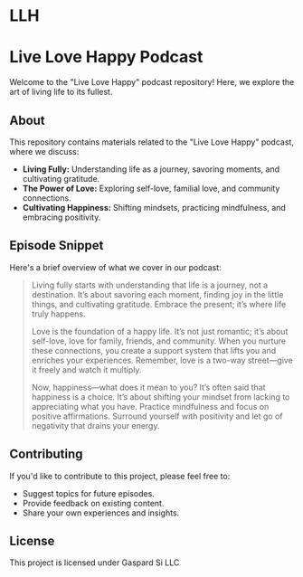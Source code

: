# LLH
# Live Love Happy Podcast

Welcome to the "Live Love Happy" podcast repository! Here, we explore the art of living life to its fullest.

## About

This repository contains materials related to the "Live Love Happy" podcast, where we discuss:

* **Living Fully:** Understanding life as a journey, savoring moments, and cultivating gratitude.
* **The Power of Love:** Exploring self-love, familial love, and community connections.
* **Cultivating Happiness:** Shifting mindsets, practicing mindfulness, and embracing positivity.

## Episode Snippet

Here's a brief overview of what we cover in our podcast:

> Living fully starts with understanding that life is a journey, not a destination. It’s about savoring each moment, finding joy in the little things, and cultivating gratitude. Embrace the present; it’s where life truly happens.
>
> Love is the foundation of a happy life. It’s not just romantic; it’s about self-love, love for family, friends, and community. When you nurture these connections, you create a support system that lifts you and enriches your experiences. Remember, love is a two-way street—give it freely and watch it multiply.
>
> Now, happiness—what does it mean to you? It’s often said that happiness is a choice. It’s about shifting your mindset from lacking to appreciating what you have. Practice mindfulness and focus on positive affirmations. Surround yourself with positivity and let go of negativity that drains your energy.

## Contributing

If you'd like to contribute to this project, please feel free to:

* Suggest topics for future episodes.
* Provide feedback on existing content.
* Share your own experiences and insights.

## License

This project is licensed under Gaspard Si LLC
